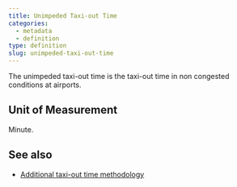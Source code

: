 ```yaml
---
title: Unimpeded Taxi-out Time
categories:
  - metadata
  - definition
type: definition
slug: unimpeded-taxi-out-time
---
```


The unimpeded taxi-out time is the taxi-out time in non congested conditions at airports.


## Unit of Measurement

Minute.


## See also

* [Additional taxi-out time methodology](/methodology/unimpeded-taxi-out-time/)
